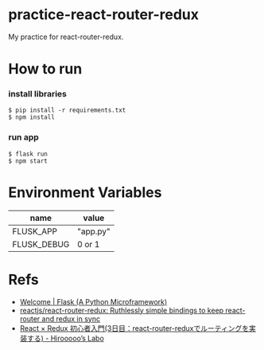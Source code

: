 # practice-react-router-redux
My practice for react-router-redux.


# How to run
### install libraries
```
$ pip install -r requirements.txt
$ npm install
```

### run app
```
$ flask run
$ npm start
```


# Environment Variables
| name        | value    |
|-------------|----------|
| FLUSK_APP   | "app.py" |
| FLUSK_DEBUG | 0 or 1   |


# Refs
- [Welcome | Flask (A Python Microframework)](http://flask.pocoo.org/)
- [reactjs/react-router-redux: Ruthlessly simple bindings to keep react-router and redux in sync](https://github.com/reactjs/react-router-redux)
- [React × Redux 初心者入門(3日目：react-router-reduxでルーティングを実装する) - Hirooooo’s Labo](http://www.hirooooo-lab.com/entry/development/react-router-redux#srcroutesjsxの作成)
